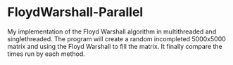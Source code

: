 # FloydWarshall-Parallel
My implementation of the Floyd Warshall algorithm in multithreaded and singlethreaded. The program will create a random incompleted 5000x5000 matrix and using the Floyd Warshall to fill the matrix. It finally compare the times run by each method.  
